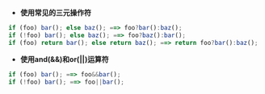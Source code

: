 - **使用常见的三元操作符**

```javascript
if (foo) bar(); else baz(); ==> foo?bar():baz();
if (!foo) bar(); else baz(); ==> foo?baz():bar();
if (foo) return bar(); else return baz(); ==> return foo?bar():baz();
```

- **使用and(&&)和or(||)运算符**

```javascript
if (foo) bar(); ==> foo&&bar();
if (!foo) bar(); ==> foo||bar();
```
